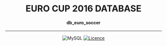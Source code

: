 <h1 align='center'>EURO CUP 2016 DATABASE</h1>
<h4 align='center'>db_euro_soccer</h4>

---

<div align='center'>

![MySQL](https://img.shields.io/badge/mysql-127369.svg?style=for-the-badge&logo=mysql&logoColor=white)
[![Licence](https://img.shields.io/github/license/dropeMag/db_euro_soccer?style=for-the-badge)](./LICENSE.txt)

</div>
